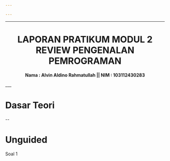 ```yaml
---

---
```

----
<h1 align = center > <b>  LAPORAN PRATIKUM  MODUL  2 <br>  
REVIEW PENGENALAN PEMROGRAMAN </b></h1>
<p align = center><b>Nama : Alvin Aldino Rahmatullah || NIM : 103112430283</b></p>
___

<h1>Dasar Teori</h1>
--
<h1>Unguided </h1>
Soal 1 